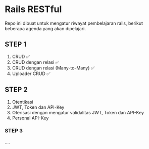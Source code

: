 # Rails RESTful

Repo ini dibuat untuk mengatur riwayat pembelajaran rails, berikut beberapa agenda yang akan dipelajari.

## STEP 1
1. CRUD ✅
2. CRUD dengan relasi ✅
3. CRUD dengan relasi (Many-to-Many) ✅
4. Uploader CRUD ✅

## STEP 2
1. Otentikasi
2. JWT, Token dan API-Key
3. Oterisasi dengan mengatur validalitas JWT, Token dan API-Key
4. Personal API-Key

### STEP 3
....
